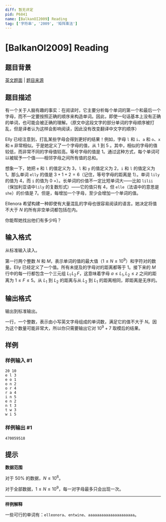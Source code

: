 ```yaml
---
diff: 暂无评定
pid: P6841
name: [BalkanOI2009] Reading
tag: ['字符串', '2009', '矩阵乘法']
---
```

# [BalkanOI2009] Reading
## 题目背景

[英文题面](/problem/U126973) | [题目来源](http://www.cs.org.mk/boi2009/tasks.html)
## 题目描述

有一个关于人脑有趣的事实：在阅读时，它主要分析每个单词的第一个和最后一个字母，而不一定要按照正确的顺序来构造单词。因此，即使一句话基本上没有正确的单词，也可能会被正确的理解。（原文中这段文字的部分单词的字母顺序被打乱，但是译者认为这样会影响阅读，因此没有改变翻译中文字的顺序）

Elly 已经注意到，打乱某些字母会得到更好的结果！例如，字母 `l` 和 `i`、`a` 和 `o`、`x` 和 `m` 非常相似。于是她定义了一个字母的值，从 $1$ 到 $5$ 。其中，相似的字母的值较低，而非常不同的字母值较高。等号字母的值是 $1$。通过这种方式，每个单词可以被赋予一个值——相邻字母之间所有值的总和。

想象一下，她把 `e` 和 `l` 的值定义为 $3$，`l` 和 `y` 的值定义为 $2$，`i` 和 `l` 的值定义为 $1$。那么单词 `elly` 的值是 $3+1+2=6$（记住，等号字母的距离是 $1$）。单词 `lily` 的值为 $4$，而 `i` 的值为 $0$ =）。长单词的价值不一定比短单词大——比如 `lilii`（保加利亚语中`lily` 的复数形式）——它的值只有 $4$，但 `elle`（法语中的意思是 `she`）的价值是 $7$。但是，每增加一个字母，至少会增加一个单词的值。

Ellenora 希望构建一种即使有大量混乱的字母也很容易阅读的语言。她决定将值不大于 $N$ 的所有非空单词都包括在内。

你能帮她找出他们有多少吗？
## 输入格式

从标准输入读入。

第一行两个整数 $N$ 和 $M$，表示单词的值的最大值（$1\le N\le 10^9$）和字符对的数量。Elly 已经定义了一个值。所有未提及的字母对的距离都等于 $1$。接下来的 $M$ 行中的每一行都包含一个三元组 $L_1\,L_2\,F$，这意味着字母 $a\le L_1,L_2\le z$ 之间的距离为 $1\le F\le 5$。从 $L_1$ 到 $L_2$ 的距离与从 $L_2$ 到 $L_1$ 的距离相同，即距离是无序的。
## 输出格式

输出到标准输出。

一行，一个整数，表示由小写英文字母组成的单词数，满足它的值不大于 $N$。因为这个数量可能非常大，所以你只需要输出它对 $10^9+7$ 取模后的结果。
## 样例

### 样例输入 #1
```
20 10
e l 3
e o 1
o n 2
o r 4
r a 4
i n 5
e n 2
n t 3
t w 3
w i 5
```
### 样例输出 #1
```
470059518
```
## 提示

**数据范围**

对于 $50\%$ 的数据，$N\le 10^6$。

对于全部数据，$1\le N\le 10^9$，每一对字母最多只会出现一次。

---

**样例解释**

一些可行的单词有：`elleonora`、`entwine`、`aaaaaaaaaaaaaaaaaaaaa`。
